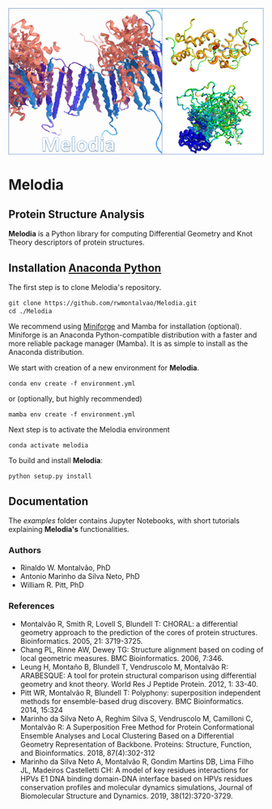 ![Melodia](Melodia_logo.png)
# Melodia
## Protein Structure Analysis

**Melodia** is a Python library for computing Differential Geometry
and Knot Theory descriptors of protein structures. 

## Installation [Anaconda Python](https://www.anaconda.com/products/individual)

The first step is to clone Melodia's repository.
```shell
git clone https://github.com/rwmontalvao/Melodia.git
cd ./Melodia
```
We recommend using [Miniforge](https://github.com/conda-forge/miniforge) and Mamba for installation (optional). 
Miniforge is an Anaconda Python-compatible distribution with a faster and more reliable package manager (Mamba).
It is as simple to install as the Anaconda distribution. 

We start with creation of a new environment for **Melodia**.

```shell
conda env create -f environment.yml
```
or (optionally, but highly recommended)

```shell
mamba env create -f environment.yml
```
Next step is to activate the Melodia environment

```shell
conda activate melodia
```
To build and install **Melodia**:

```shell
python setup.py install
```

## Documentation
The *examples* folder contains Jupyter Notebooks, with short tutorials explaining **Melodia's** functionalities. 

### Authors
- Rinaldo W. Montalvão, PhD
- Antonio Marinho da Silva Neto, PhD
- William R. Pitt, PhD

### References
- Montalvão R, Smith R, Lovell S, Blundell T: CHORAL: a differential geometry approach to the prediction of the cores of protein structures. Bioinformatics. 2005, 21: 3719-3725.
- Chang PL, Rinne AW, Dewey TG: Structure alignment based on coding of local geometric measures. BMC Bioinformatics. 2006, 7:346.
- Leung H, Montaño B, Blundell T, Vendruscolo M, Montalvão R: ARABESQUE: A tool for protein structural comparison using differential geometry and knot theory. World Res J Peptide Protein. 2012, 1: 33-40.
- Pitt WR, Montalvão R, Blundell T: Polyphony: superposition independent methods for ensemble-based drug discovery. BMC Bioinformatics. 2014, 15:324 
- Marinho da Silva Neto A, Reghim Silva S, Vendruscolo M, Camilloni C, Montalvão R: A Superposition Free Method for Protein Conformational Ensemble Analyses and Local Clustering Based on a Differential Geometry Representation of Backbone. Proteins: Structure, Function, and Bioinformatics. 2018, 87(4):302-312
- Marinho da Silva Neto A, Montalvão R, Gondim Martins DB, Lima Filho JL, Madeiros Castelletti CH: A model of key residues interactions for HPVs E1 DNA binding domain-DNA interface based on HPVs residues conservation profiles and molecular dynamics simulations, Journal of Biomolecular Structure and Dynamics. 2019, 38(12):3720-3729.
